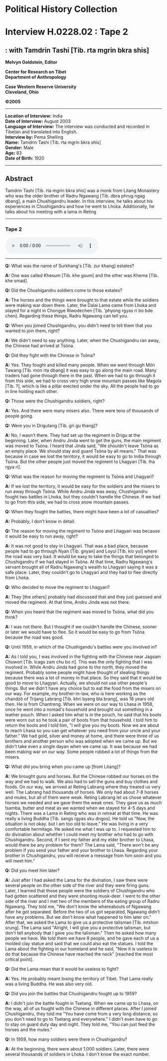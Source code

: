 # Political History Collection  
# Interview H.0228.02 : Tape 2  
##  : with Tamdrin Tashi [Tib. rta mgrin bkra shis]  


**Melvyn Goldstein, Editor**  

**Center for Research on Tibet**  
**Department of Anthropology**  

**Case Western Reserve University**  
**Cleveland, Ohio**  

**©2005**  

---  
**Location of Interview:** India  
**Date of Interview:** August 2003  
**Language of Interview:** The interview was conducted and recorded in Tibetan and translated into English.  
**Interview by:** Pema Shelling  
**Name:** Tamdrin Tashi [Tib. rta mgrin bkra shis]  
**Gender:** Male  
**Age:** 83  
**Date of Birth:** 1920  
  
---  
## Abstract  

 Tamdrin Tashi [Tib. rta mgrin bkra shis] was a monk from Litang Monastery who was the older brother of Radru Ngawang [Tib. dbra phrug ngag dbang], a main Chushigandru leader. In this interview, he talks about his experiences in Chushigandru and how he went to Lhoka. Additionally, he talks about his meeting with a lama in Reting 
  
---
### Tape 2  

<audio controls>
<source src="https://tile.loc.gov/storage-services/service/asian/asiantoha/H_0228_02/H_0228_02.mp3" type="audio/mp3">
Your browser does not support the audio element.
</audio>  

---

**Q:**  What was the name of Surkhang's [Tib. zur khang] estates?   

**A:**  One was called Khesum [Tib. khe gsum] and the other was Kheme [Tib. khe smad].   

**Q:**  Did the Chushigandru soldiers come to those estates?   

**A:**  The horses and the things were brought to that estate while the soldiers were making war down there. Later, the Dalai Lama came from Lhoka and stayed for a night in Chongye Riwodechen [Tib. 'phyong rgyas ri bo bde chen]. Regarding these things, Radru Ngawang can tell you.   

**Q:**  When you joined Chushigandru, you didn't need to tell them that you wanted to join them, right?   

**A:**  We didn't need to say anything. Later, when the Chushigandru ran away, the Chinese had arrived at Tsöna.   

**Q:**  Did they fight with the Chinese in Tsöna?   

**A:**  Yes. They fought and killed many people. When we went through Mön Tawang [Tib. mon rta dbang] it was easy to go along the main road. Many traders had gone through there in the past. When we had to go through it from this side, we had to cross very high snow mountain passes like Magola [Tib. ?], which is like a pillar erected under the sky. All the people had to go in line holding each other.   

**Q:**  Those were the Chushigandru soldiers, right?   

**A:**  Yes. And there were many misers also. There were tens of thousands of people going.   

**Q:**  Were you in Drigutang [Tib. gri gu thang]?   

**A:**  No, I wasn't there. They had set up the regiment in Drigu at the beginning. Later, when Andru Jinda went to get the guns, the main regiment was moved to Tsöna. I heard that Jinda said, "We shouldn't leave Tsöna as an empty place. We should stay and guard Tsöna by all means." That was because in case we lost the territory, it would be easy to go to India through Tsöna. But the other people just moved the regiment to Lhagyari [Tib. lha rgya ri].   

**Q:**  What was the reason for moving the regiment to Tsöna and Lhagyari?   

**A:**  If we lost the territory, it would be easy for the soldiers and the misers to run away through Tsöna. While Andru Jinda was away, Chushigandru fought two battles in Lhoka, but they couldn't handle the Chinese. If we had to go from this side, we had to cross snow mountain passes.   

**Q:**  When they fought the battles, there might have been a lot of casualties?   

**A:**  Probably, I don’t know in detail.   

**Q:**  The reason for moving the regiment to Tsöna and Lhagyari was because it would be easy to run away, right?   

**A:**  It was not good to stay in Lhagyari. That was a bad place, because people had to go through Nyan [Tib. gnyan] and Loyul [Tib. klo yul] where the road was very bad. It would be easy to take the things that belonged to Chushigandru if we had stayed in Tsöna. At that time, Radru Ngawang's servant brought all of Radru Ngawang's wealth to Lhagyari saying it was a safe place. Later, they couldn't go to Lhagyari and they had to flee directly from Lhoka.   

**Q:**  Who decided to move the regiment to Lhagyari?   

**A:**  They [the others] probably had discussed that and they just guessed and moved the regiment. At that time, Andru Jinda was not there.   

**Q:**  When you heard that the regiment was moved to Tsöna, what did you think?   

**A:**  I was not there. But I thought if we couldn't handle the Chinese, sooner or later we would have to flee. So it would be easy to go from Tsöna because the road was good.   

**Q:**  Until 1959, in which of the Chushigandu's battles were you involved in?   

**A:**  As I told you, I was involved in the fighting with the Chinese near Jagsam Chuwori [Tib. lcags zam chu bo ri]. This was the only fighting that I was involved in. While Andru Jinda had gone to the north, they moved the regiment. Probably some people might have thought of stealing things because there was a lot of money in that place. So they said that it would be good to move to Lhagyari. Actually, we should not use other people's things. But we didn't have any choice but to eat the food from the misers on our way. For example, my brother-in-law, who is here working as the chandzö of Trijang Labrang [Tib. khri byang bla brang], was 18 years old then. He is from Chantreng. When we were on our way to Lhasa in 1958, once he went into a nomad's household and brought out something in a leather pouch. When I asked him what is in the pouch, he said that his boots were worn out so he took a pair of boots from that household. I told him to return the boots and I told him, "I will give you my boots. Now we are about to reach Lhasa so you can get whatever you need from your uncle and your father." We had gold, silver and money at home, and there were three of us brothers and another person who was adopted when we came up. But we didn't take even a single dayan when we came up. It was because we had been making war on our way. Some people robbed a lot of things from the misers.   

**Q:**  What did you bring when you came up [from Litang]?   

**A:**  We brought guns and horses. But the Chinese robbed our horses on the way and we had to walk. We also had to sell the guns and buy clothes and foods. On our way, we arrived at Reting Labrang where they treated us very well. The Labrang had thousands of horses. We only had about 7-8 horses and mules, but all of them were weak. Reting Labrang let us chose whatever horses we needed and we gave them the weak ones. They gave us as much tsamba, butter and meat as we wanted when we stayed for 4-5 days and nights.  There was a Lama in Reting who was in retreat at that time. He was really a living Buddha [Tib. sangs rgyas sku dngos]. He told us "Now, the situation is not okay. but I am too old to leave." He was living in a very comfortable hermitage. He asked me what I was up to. I requested him to do divination about whether I could meet my brother who had to go with Chushigandru. Second, if I sent my father and my elder brother to Lhasa, would there be any problem for them? The Lama said, "There won't be any problem if you send your father and your brother to Lhasa. Regarding your brother in Chushigandru, you will receive a message from him soon and you will meet him."   

**Q:**  Did you meet him later?   

**A:**  Just after I had asked the Lama for the divination, I saw there were several people on the other side of the river and they were firing guns. Later, I learned that those people were the soldiers of Chushigandru who had gotten scattered and they were shooting musk-deer. I went to the other side of the river and I met two of the members of the eating group of Radru Ngawang. They told me, "We don't know the whereabouts of Ngawang after he got separated. Before the two of us got separated, Ngawang didn't have any problems. But we don't know what happened to him later on." After that, we asked the Lama to give us a protective talisman [Tib. mtshon srung]. The Lama said "Alright, I will give you a protective talisman, but don't tell anybody that I gave you the talisman." Then he asked how many people we have. We told them we have 8 people, and he gave each of us a molded clay statue and said that we could also eat the statues. I told the Lama about the fighting in our homeland and he said, "Now it is useless to do that because the Chinese have reached the neck" [reached the most critical point].   

**Q:**  Did the Lama mean that it would be useless to fight?   

**A:**  Yes. He probably meant losing the territory of Tibet. That Lama really was a living Buddha. He was also very old.   

**Q:**  Did you join the battles that Chushigandru fought up to 1959?   

**A:**  I didn't join the battle fought in Tsetang. When we came up to Lhasa, on the way, all of us fought with the Chinese in different places. After I joined Chushigandru, they told me "You have come from a very long distance, so you don't need to go to Tsetang and everywhere." I didn't even have to go to stay on guard duty day and night. They told me, "You can just feed the horses and the mules."   

**Q:**  In 1959, how many soldiers were there in Chushigandru?   

**A:**  At the beginning, there were about 1,000 soldiers. Later, there were several thousands of soldiers in Lhoka. I don't know the exact number.   

